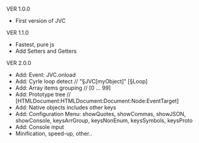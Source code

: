 VER 1.0.0
- First version of JVC


VER 1.1.0
- Fastest, pure js
- Add Setters and Getters


VER 2.0.0
- Add: Event: JVC.onload
- Add: Cyrle loop detect // "§JVC[myObject]" [§Loop]
- Add: Array items grouping // [0 … 99]
- Add: Prototype tree // [HTMLDocument:HTMLDocument:Document:Node:EventTarget]
- Add: Native objects includes other keys
- Add: Configuration Menu: showQuotes, showCommas, showJSON, showConsole, keysArrGroup, keysNonEnum, keysSymbols, keysProto
- Add: Console input
- Minification, speed-up, other..

